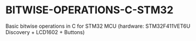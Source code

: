 # BITWISE-OPERATIONS-C-STM32
Basic bitwise operations in C for STM32 MCU (hardware: STM32F411VET6U Discovery + LCD1602 + Buttons)
